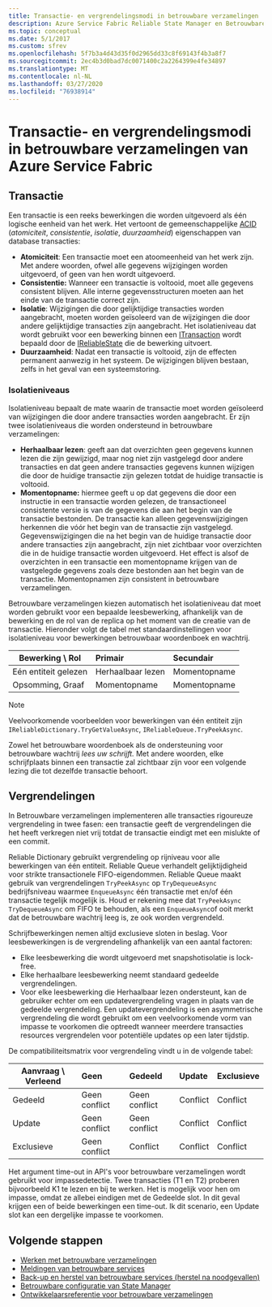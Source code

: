 ```yaml
---
title: Transactie- en vergrendelingsmodi in betrouwbare verzamelingen
description: Azure Service Fabric Reliable State Manager en Betrouwbare incassotransacties en vergrendeling.
ms.topic: conceptual
ms.date: 5/1/2017
ms.custom: sfrev
ms.openlocfilehash: 5f7b3a4d43d35f0d2965dd33c8f69143f4b3a8f7
ms.sourcegitcommit: 2ec4b3d0bad7dc0071400c2a2264399e4fe34897
ms.translationtype: MT
ms.contentlocale: nl-NL
ms.lasthandoff: 03/27/2020
ms.locfileid: "76938914"
---
```

# <a name="transactions-and-lock-modes-in-azure-service-fabric-reliable-collections"></a>Transactie- en vergrendelingsmodi in betrouwbare verzamelingen van Azure Service Fabric

## <a name="transaction"></a>Transactie

Een transactie is een reeks bewerkingen die worden uitgevoerd als één logische eenheid van het werk. Het vertoont de gemeenschappelijke [ACID](https://en.wikipedia.org/wiki/ACID) (*atomiciteit*, *consistentie*, *isolatie*, *duurzaamheid*) eigenschappen van database transacties:

* **Atomiciteit**: Een transactie moet een atoomeenheid van het werk zijn. Met andere woorden, ofwel alle gegevens wijzigingen worden uitgevoerd, of geen van hen wordt uitgevoerd.
* **Consistentie:** Wanneer een transactie is voltooid, moet alle gegevens consistent blijven. Alle interne gegevensstructuren moeten aan het einde van de transactie correct zijn.
* **Isolatie**: Wijzigingen die door gelijktijdige transacties worden aangebracht, moeten worden geïsoleerd van de wijzigingen die door andere gelijktijdige transacties zijn aangebracht. Het isolatieniveau dat wordt gebruikt voor een bewerking binnen een [ITransaction](https://docs.microsoft.com/dotnet/api/microsoft.servicefabric.data.itransaction?view=azure-dotnet) wordt bepaald door de [IReliableState](https://docs.microsoft.com/dotnet/api/microsoft.servicefabric.data.ireliablestate?view=azure-dotnet) die de bewerking uitvoert.
* **Duurzaamheid**: Nadat een transactie is voltooid, zijn de effecten permanent aanwezig in het systeem. De wijzigingen blijven bestaan, zelfs in het geval van een systeemstoring.

### <a name="isolation-levels"></a>Isolatieniveaus

Isolatieniveau bepaalt de mate waarin de transactie moet worden geïsoleerd van wijzigingen die door andere transacties worden aangebracht.
Er zijn twee isolatieniveaus die worden ondersteund in betrouwbare verzamelingen:

* **Herhaalbaar lezen**: geeft aan dat overzichten geen gegevens kunnen lezen die zijn gewijzigd, maar nog niet zijn vastgelegd door andere transacties en dat geen andere transacties gegevens kunnen wijzigen die door de huidige transactie zijn gelezen totdat de huidige transactie is voltooid.
* **Momentopname:** hiermee geeft u op dat gegevens die door een instructie in een transactie worden gelezen, de transactioneel consistente versie is van de gegevens die aan het begin van de transactie bestonden.
  De transactie kan alleen gegevenswijzigingen herkennen die vóór het begin van de transactie zijn vastgelegd.
  Gegevenswijzigingen die na het begin van de huidige transactie door andere transacties zijn aangebracht, zijn niet zichtbaar voor overzichten die in de huidige transactie worden uitgevoerd.
  Het effect is alsof de overzichten in een transactie een momentopname krijgen van de vastgelegde gegevens zoals deze bestonden aan het begin van de transactie.
  Momentopnamen zijn consistent in betrouwbare verzamelingen.

Betrouwbare verzamelingen kiezen automatisch het isolatieniveau dat moet worden gebruikt voor een bepaalde leesbewerking, afhankelijk van de bewerking en de rol van de replica op het moment van de creatie van de transactie.
Hieronder volgt de tabel met standaardinstellingen voor isolatieniveau voor bewerkingen betrouwbaar woordenboek en wachtrij.

| Bewerking \ Rol | Primair | Secundair |
| --- |:--- |:--- |
| Eén entiteit gelezen |Herhaalbaar lezen |Momentopname |
| Opsomming, Graaf |Momentopname |Momentopname |

> [!NOTE]
> Veelvoorkomende voorbeelden voor bewerkingen van één entiteit zijn `IReliableDictionary.TryGetValueAsync`, `IReliableQueue.TryPeekAsync`.
> 

Zowel het betrouwbare woordenboek als de ondersteuning voor betrouwbare wachtrij *lees uw schrijft.*
Met andere woorden, elke schrijfplaats binnen een transactie zal zichtbaar zijn voor een volgende lezing die tot dezelfde transactie behoort.

## <a name="locks"></a>Vergrendelingen

In Betrouwbare verzamelingen implementeren alle transacties rigoureuze vergrendeling in twee fasen: een transactie geeft de vergrendelingen die het heeft verkregen niet vrij totdat de transactie eindigt met een mislukte of een commit.

Reliable Dictionary gebruikt vergrendeling op rijniveau voor alle bewerkingen van één entiteit.
Reliable Queue verhandelt gelijktijdigheid voor strikte transactionele FIFO-eigendommen.
Reliable Queue maakt gebruik van vergrendelingen `TryPeekAsync` op `TryDequeueAsync` bedrijfsniveau waarmee `EnqueueAsync` één transactie met en/of één transactie tegelijk mogelijk is.
Houd er rekening mee dat `TryPeekAsync` `TryDequeueAsync` om FIFO te behouden, als een `EnqueueAsync`of ooit merkt dat de betrouwbare wachtrij leeg is, ze ook worden vergrendeld.

Schrijfbewerkingen nemen altijd exclusieve sloten in beslag.
Voor leesbewerkingen is de vergrendeling afhankelijk van een aantal factoren:

- Elke leesbewerking die wordt uitgevoerd met snapshotisolatie is lock-free.
- Elke herhaalbare leesbewerking neemt standaard gedeelde vergrendelingen.
- Voor elke leesbewerking die Herhaalbaar lezen ondersteunt, kan de gebruiker echter om een updatevergrendeling vragen in plaats van de gedeelde vergrendeling.
Een updatevergrendeling is een asymmetrische vergrendeling die wordt gebruikt om een veelvoorkomende vorm van impasse te voorkomen die optreedt wanneer meerdere transacties resources vergrendelen voor potentiële updates op een later tijdstip.

De compatibiliteitsmatrix voor vergrendeling vindt u in de volgende tabel:

| Aanvraag \ Verleend | Geen | Gedeeld | Update | Exclusieve |
| --- |:--- |:--- |:--- |:--- |
| Gedeeld |Geen conflict |Geen conflict |Conflict |Conflict |
| Update |Geen conflict |Geen conflict |Conflict |Conflict |
| Exclusieve |Geen conflict |Conflict |Conflict |Conflict |

Het argument time-out in API's voor betrouwbare verzamelingen wordt gebruikt voor impassedetectie.
Twee transacties (T1 en T2) proberen bijvoorbeeld K1 te lezen en bij te werken.
Het is mogelijk voor hen om impasse, omdat ze allebei eindigen met de Gedeelde slot.
In dit geval krijgen een of beide bewerkingen een time-out. Ik dit scenario, een Update slot kan een dergelijke impasse te voorkomen.

## <a name="next-steps"></a>Volgende stappen

* [Werken met betrouwbare verzamelingen](service-fabric-work-with-reliable-collections.md)
* [Meldingen van betrouwbare services](service-fabric-reliable-services-notifications.md)
* [Back-up en herstel van betrouwbare services (herstel na noodgevallen)](service-fabric-reliable-services-backup-restore.md)
* [Betrouwbare configuratie van State Manager](service-fabric-reliable-services-configuration.md)
* [Ontwikkelaarsreferentie voor betrouwbare verzamelingen](https://msdn.microsoft.com/library/azure/microsoft.servicefabric.data.collections.aspx)
